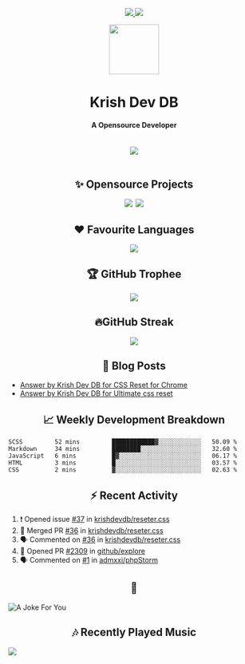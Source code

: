 <div align="center">
<p>
<a href="#projects">
<img src="https://img.shields.io/github/stars/krishdevdb?affiliations=OWNER%2CCOLLABORATOR&logo=github&style=for-the-badge&label=Star">
</a>
<a href="https://github.com/krishdevdb?tab=followers">
<img src="https://img.shields.io/github/followers/krishdevdb?logo=github&style=for-the-badge"></a>
</p>
<img height="100px" width="100px" src="https://github.com/krishdevdb/krishdevdb/raw/master/images/avatar.png">
<br>
<h1>Krish Dev DB</h1>
<h4>A Opensource Developer</h4>
<br>
</div>
<div align="center">
<img src="https://github-readme-stats.vercel.app/api?username=krishdevdb&show_icons=true&count_private=true">
<br>
</div>

<div align="center">
<br>
<h2 id="projects"> ✨ Opensource Projects</h2>
<a href="https://github.com/krishdevdb/reseter.css"><img src="https://github-readme-stats.vercel.app/api/pin/?username=krishdevdb&repo=reseter.css&show_icons=true&count_private=true&layout=compact"></a>&#8198;
<a href="https://github.com/krishdevdb/readme-template"><img src="https://github-readme-stats.vercel.app/api/pin/?username=krishdevdb&repo=readme-template&show_icons=true&count_private=true&layout=compact"></a>
<br>
</div>

<div align="center">
<h2 id="languages"> ❤ Favourite Languages </h2>
<img src="https://github-readme-stats.vercel.app/api/top-langs/?username=krishdevdb&show_icons=true&count_private=true&layout=compact">
</div>

<div align="center">
<h2 id="trophee">🏆 GitHub Trophee</h2>
<img src="https://github-profile-trophy.vercel.app/?username=krishdevdb&row=1&no-frame=true">
<br>
</div>

<div align="center">
<h2 id="streak">🔥GitHub Streak</h2>
<img src="https://github-readme-streak-stats.herokuapp.com/?user=krishdevdb">
<br>
</div>


<h2 align="center" id="posts"> 📕 Blog Posts </h2>

<!-- BLOG-POSTS:START -->
- [Answer by Krish Dev DB for CSS Reset for Chrome](https://stackoverflow.com/questions/12936753/css-reset-for-chrome/67345930#67345930)
- [Answer by Krish Dev DB for Ultimate css reset](https://stackoverflow.com/questions/48488800/ultimate-css-reset/67331930#67331930)
<!-- BLOG-POSTS:END -->

<h2 align="center" id="breakdown"> 📈 Weekly Development Breakdown </h2>

<!--START_SECTION:waka-->
```text
SCSS         52 mins         ████████████▓░░░░░░░░░░░░   50.09 % 
Markdown     34 mins         ████████░░░░░░░░░░░░░░░░░   32.60 % 
JavaScript   6 mins          █▓░░░░░░░░░░░░░░░░░░░░░░░   06.17 % 
HTML         3 mins          █░░░░░░░░░░░░░░░░░░░░░░░░   03.57 % 
CSS          2 mins          ▓░░░░░░░░░░░░░░░░░░░░░░░░   02.63 % 
```
<!--END_SECTION:waka-->

<h2 align="center" id="activity"> ⚡ Recent Activity </h2>

<!--START_SECTION:activity-->
1. ❗️ Opened issue [#37](https://github.com/krishdevdb/reseter.css/issues/37) in [krishdevdb/reseter.css](https://github.com/krishdevdb/reseter.css)
2. 🎉 Merged PR [#36](https://github.com/krishdevdb/reseter.css/pull/36) in [krishdevdb/reseter.css](https://github.com/krishdevdb/reseter.css)
3. 🗣 Commented on [#36](https://github.com/krishdevdb/reseter.css/issues/36) in [krishdevdb/reseter.css](https://github.com/krishdevdb/reseter.css)
4. 💪 Opened PR [#2309](https://github.com/github/explore/pull/2309) in [github/explore](https://github.com/github/explore)
5. 🗣 Commented on [#1](https://github.com/admxxi/phpStorm/issues/1) in [admxxi/phpStorm](https://github.com/admxxi/phpStorm)
<!--END_SECTION:activity-->

<h2 align="center" id="joke">🤣</h2>

<img align="center" alt="A Joke For You" src="https://readme-jokes.vercel.app/api">

<h2 align="center" id="music"> 🎶 Recently Played Music </h2>

<a href="https://spotify-github-profile.vercel.app/api/view.svg?uid=s5rojvf8u4ywr2pap5s9es1bg&redirect=true"><img align="center" src="https://spotify-github-profile.vercel.app/api/view.svg?uid=s5rojvf8u4ywr2pap5s9es1bg&cover_image=true&theme=compact"></a>
